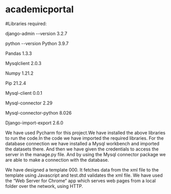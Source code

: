 # academicportal

#Libraries required:

django-admin --version
3.2.7

python --version
Python 3.9.7

Pandas 1.3.3

Mysqlclient 2.0.3

Numpy 1.21.2

Pip 21.2.4

Mysql-client  0.0.1

Mysql-connector 2.29

Mysql-connector-python 8.026

Django-import-export 2.6.0

We have used Pycharm for this project.We have installed the above libraries to run the code.In the code we have imported the required libraries.  For the database connection we have installed a Mysql workbench and imported the datasets there. And then we have given the credentials to access the server in the manage.py file. And by using the Mysql connector package we are able to make a connection with the database.

We have designed a template 000.  It fetches data from the xml file to the template using Javascript and test.dtd validates the xml file. We have used the “Web Server for Chrome“ app which serves web pages from a local folder over the network, using HTTP.



